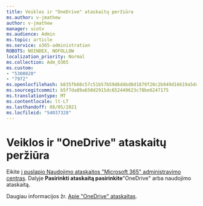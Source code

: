 ```yaml
---
title: Veiklos ir "OneDrive" ataskaitų peržiūra
ms.author: v-jmathew
author: v-jmathew
manager: scotv
ms.audience: Admin
ms.topic: article
ms.service: o365-administration
ROBOTS: NOINDEX, NOFOLLOW
localization_priority: Normal
ms.collection: Adm_O365
ms.custom:
- "5300020"
- "7972"
ms.openlocfilehash: b835fb60c57c51b57b59d6d4bd0d1879f20c2b949d16619a5dcb924d4d66e194
ms.sourcegitcommit: b5f7da89a650d2915dc652449623c78be6247175
ms.translationtype: MT
ms.contentlocale: lt-LT
ms.lasthandoff: 08/05/2021
ms.locfileid: "54037328"
---
```

# <a name="view-reports-on-onedrive-activity-and-usage"></a>Veiklos ir "OneDrive" ataskaitų peržiūra

Eikite [į puslapio Naudojimo ataskaitos "Microsoft 365" administravimo centras](https://admin.microsoft.com/AdminPortal/Home). Dalyje **Pasirinkti ataskaitą pasirinkite**"OneDrive" arba naudojimo ataskaitą.

Daugiau informacijos žr. [Apie "OneDrive" ataskaitas](https://go.microsoft.com/fwlink/?linkid=875239).
